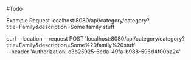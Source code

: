 #Todo

Example Request
localhost:8080/api/category/category?title=Family&description=Some family stuff

curl --location --request POST 'localhost:8080/api/category/category?title=Family&description=Some%20family%20stuff' \
--header 'Authorization: c3b25925-6eda-49fa-b988-596d4f00ba24'

